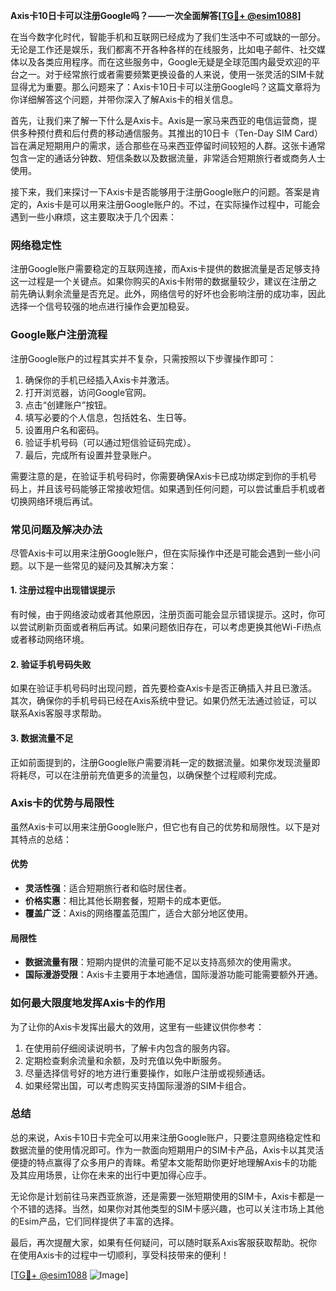 **Axis卡10日卡可以注册Google吗？——一次全面解答[[TG💪+ @esim1088](https://t.me/s/esim1088)]**

在当今数字化时代，智能手机和互联网已经成为了我们生活中不可或缺的一部分。无论是工作还是娱乐，我们都离不开各种各样的在线服务，比如电子邮件、社交媒体以及各类应用程序。而在这些服务中，Google无疑是全球范围内最受欢迎的平台之一。对于经常旅行或者需要频繁更换设备的人来说，使用一张灵活的SIM卡就显得尤为重要。那么问题来了：Axis卡10日卡可以注册Google吗？这篇文章将为你详细解答这个问题，并带你深入了解Axis卡的相关信息。

首先，让我们来了解一下什么是Axis卡。Axis是一家马来西亚的电信运营商，提供多种预付费和后付费的移动通信服务。其推出的10日卡（Ten-Day SIM Card）旨在满足短期用户的需求，适合那些在马来西亚停留时间较短的人群。这张卡通常包含一定的通话分钟数、短信条数以及数据流量，非常适合短期旅行者或商务人士使用。

接下来，我们来探讨一下Axis卡是否能够用于注册Google账户的问题。答案是肯定的，Axis卡是可以用来注册Google账户的。不过，在实际操作过程中，可能会遇到一些小麻烦，这主要取决于几个因素：

### **网络稳定性**
注册Google账户需要稳定的互联网连接，而Axis卡提供的数据流量是否足够支持这一过程是一个关键点。如果你购买的Axis卡附带的数据量较少，建议在注册之前先确认剩余流量是否充足。此外，网络信号的好坏也会影响注册的成功率，因此选择一个信号较强的地点进行操作会更加稳妥。

### **Google账户注册流程**
注册Google账户的过程其实并不复杂，只需按照以下步骤操作即可：
1. 确保你的手机已经插入Axis卡并激活。
2. 打开浏览器，访问Google官网。
3. 点击“创建账户”按钮。
4. 填写必要的个人信息，包括姓名、生日等。
5. 设置用户名和密码。
6. 验证手机号码（可以通过短信验证码完成）。
7. 最后，完成所有设置并登录账户。

需要注意的是，在验证手机号码时，你需要确保Axis卡已成功绑定到你的手机号码上，并且该号码能够正常接收短信。如果遇到任何问题，可以尝试重启手机或者切换网络环境后再试。

### **常见问题及解决办法**
尽管Axis卡可以用来注册Google账户，但在实际操作中还是可能会遇到一些小问题。以下是一些常见的疑问及其解决方案：

#### **1. 注册过程中出现错误提示**
有时候，由于网络波动或者其他原因，注册页面可能会显示错误提示。这时，你可以尝试刷新页面或者稍后再试。如果问题依旧存在，可以考虑更换其他Wi-Fi热点或者移动网络环境。

#### **2. 验证手机号码失败**
如果在验证手机号码时出现问题，首先要检查Axis卡是否正确插入并且已激活。其次，确保你的手机号码已经在Axis系统中登记。如果仍然无法通过验证，可以联系Axis客服寻求帮助。

#### **3. 数据流量不足**
正如前面提到的，注册Google账户需要消耗一定的数据流量。如果你发现流量即将耗尽，可以在注册前充值更多的流量包，以确保整个过程顺利完成。

### **Axis卡的优势与局限性**
虽然Axis卡可以用来注册Google账户，但它也有自己的优势和局限性。以下是对其特点的总结：

#### **优势**
- **灵活性强**：适合短期旅行者和临时居住者。
- **价格实惠**：相比其他长期套餐，短期卡的成本更低。
- **覆盖广泛**：Axis的网络覆盖范围广，适合大部分地区使用。

#### **局限性**
- **数据流量有限**：短期内提供的流量可能不足以支持高频次的使用需求。
- **国际漫游受限**：Axis卡主要用于本地通信，国际漫游功能可能需要额外开通。

### **如何最大限度地发挥Axis卡的作用**
为了让你的Axis卡发挥出最大的效用，这里有一些建议供你参考：
1. 在使用前仔细阅读说明书，了解卡内包含的服务内容。
2. 定期检查剩余流量和余额，及时充值以免中断服务。
3. 尽量选择信号好的地方进行重要操作，如账户注册或视频通话。
4. 如果经常出国，可以考虑购买支持国际漫游的SIM卡组合。

### **总结**
总的来说，Axis卡10日卡完全可以用来注册Google账户，只要注意网络稳定性和数据流量的使用情况即可。作为一款面向短期用户的SIM卡产品，Axis卡以其灵活便捷的特点赢得了众多用户的青睐。希望本文能帮助你更好地理解Axis卡的功能及其应用场景，让你在未来的出行中更加得心应手。

无论你是计划前往马来西亚旅游，还是需要一张短期使用的SIM卡，Axis卡都是一个不错的选择。当然，如果你对其他类型的SIM卡感兴趣，也可以关注市场上其他的Esim产品，它们同样提供了丰富的选择。

最后，再次提醒大家，如果有任何疑问，可以随时联系Axis客服获取帮助。祝你在使用Axis卡的过程中一切顺利，享受科技带来的便利！

[[TG💪+ @esim1088](https://t.me/s/esim1088) ![Image](https://i.postimg.cc/4NQfJmqS/Snipaste-2025-05-13-00-14-12.png)]